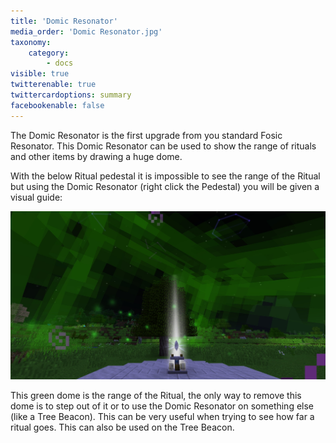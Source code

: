 ```yaml
---
title: 'Domic Resonator'
media_order: 'Domic Resonator.jpg'
taxonomy:
    category:
        - docs
visible: true
twitterenable: true
twittercardoptions: summary
facebookenable: false
---
```


The Domic Resonator is the first upgrade from you standard Fosic Resonator. This Domic Resonator can be used to show the range of rituals and other items by drawing a huge dome. 

With the below Ritual pedestal it is impossible to see the range of the Ritual but using the Domic Resonator (right click the Pedestal) you will be given a visual guide:

![](Domic%20Resonator.jpg)

This green dome is the range of the Ritual, the only way to remove this dome is to step out of it or to use the Domic Resonator on something else (like a Tree Beacon). This can be very useful when trying to see how far a ritual goes. This can also be used on the Tree Beacon.
